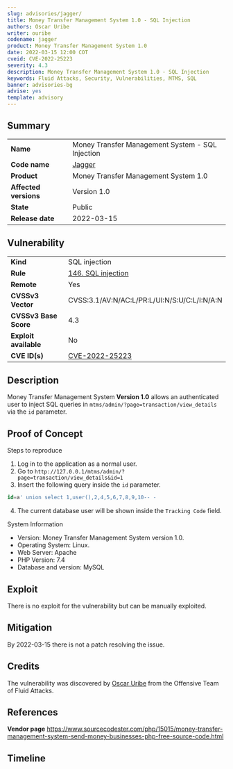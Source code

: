 ```yaml
---
slug: advisories/jagger/
title: Money Transfer Management System 1.0 - SQL Injection
authors: Oscar Uribe
writer: ouribe
codename: jagger
product: Money Transfer Management System 1.0
date: 2022-03-15 12:00 COT
cveid: CVE-2022-25223
severity: 4.3
description: Money Transfer Management System 1.0 - SQL Injection
keywords: Fluid Attacks, Security, Vulnerabilities, MTMS, SQL
banner: advisories-bg
advise: yes
template: advisory
---
```


## Summary

|                         |                                                                  |
|-------------------------|------------------------------------------------------------------|
| **Name**                | Money Transfer Management System - SQL Injection                 |
| **Code name**           | [Jagger](https://en.wikipedia.org/wiki/Mick_Jagger)              |
| **Product**             | Money Transfer Management System 1.0                             |
| **Affected versions**   | Version 1.0                                                      |
| **State**               | Public                                                           |
| **Release date**        | 2022-03-15                                                       |

## Vulnerability

|                       |                                                                                 |
|-----------------------|---------------------------------------------------------------------------------|
| **Kind**              | SQL injection                                                                   |
| **Rule**              | [146. SQL injection](https://docs.fluidattacks.com/criteria/vulnerabilities/146)|
| **Remote**            | Yes                                                                             |
| **CVSSv3 Vector**     | CVSS:3.1/AV:N/AC:L/PR:L/UI:N/S:U/C:L/I:N/A:N                                    |
| **CVSSv3 Base Score** | 4.3                                                                             |
| **Exploit available** | No                                                                              |
| **CVE ID(s)**         | [CVE-2022-25223](https://cve.mitre.org/cgi-bin/cvename.cgi?name=CVE-2022-25223)                                                                                      |

## Description

Money Transfer Management System **Version 1.0** allows an
authenticated user to inject SQL queries
in `mtms/admin/?page=transaction/view_details` via the `id` parameter.

## Proof of Concept

Steps to reproduce

1. Log in to the application as a normal user.
2. Go to `http://127.0.0.1/mtms/admin/?page=transaction/view_details&id=1`
3. Insert the following query inside the `id` parameter.

```sql
id=a' union select 1,user(),2,4,5,6,7,8,9,10-- -
```

4. The current database user will be shown inside the `Tracking Code` field.

System Information

* Version: Money Transfer Management System version 1.0.
* Operating System: Linux.
* Web Server: Apache
* PHP Version: 7.4
* Database and version: MySQL

## Exploit

There is no exploit for the vulnerability but can be manually exploited.

## Mitigation

By 2022-03-15 there is not a patch resolving the issue.

## Credits

The vulnerability was discovered by [Oscar
Uribe](https://co.linkedin.com/in/oscar-uribe-londo%C3%B1o-0b6534155) from the Offensive
Team of Fluid Attacks.

## References

**Vendor page** <https://www.sourcecodester.com/php/15015/money-transfer-management-system-send-money-businesses-php-free-source-code.html>

## Timeline

<time-lapse
  discovered="2022-02-15"
  contacted="2022-02-15"
  replied=""
  confirmed=""
  patched=""
  disclosure="2022-03-15">
</time-lapse>
